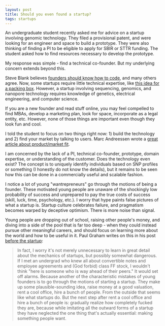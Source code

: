 ```yaml
---
layout: post
title: Should you even found a startup?
tags: startups
---
```


An undergraduate student recently asked me for advice on a startup involving genomic technology. They filed a provisional patent, and were looking for an engineer and space to build a prototype. They were also thinking of finding a PI to be eligible to apply for SBIR or STTR funding. The student asked how to find resources necessary to develop the prototype.

My response was simple - find a technical co-founder. But my underlying concern extends beyond this.

Steve Blank believes [founders should know how to code](http://steveblank.com/2014/09/03/should-founders-know-how-to-code/), and many others agree. Now, some startups require little technical expertise, like [this idea for a packing box](http://news.emory.edu/stories/2014/05/er_student_shark_tank_update/campus.html). However, a startup involving sequencing, genomics, and nanopore technology requires knowledge of genetics, electrical engineering, and computer science.

If you are a new founder and read stuff online, you may feel compelled to find MBAs, develop a marketing plan, look for space, incorporate as a legal entity, etc. However, none of those things are important even though they look fun and cool.

I told the student to focus on two things right now: 1) build the technology and 2) find your market by talking to users. Marc Andreessen wrote a [great article about product/market fit](https://www.linkedin.com/pulse/marc-andreessen-product-market-fit-startups-marc-andreessen).

I am concerned by the lack of a PI, technical co-founder, prototype, domain expertise, or understanding of the customer. Does the technology even exist? The concept is to uniquely identify individuals based on SNP profiles or something (I honestly do not know the details), but it remains to be seen how this can be done in a commercially useful and scalable fashion.

I notice a lot of young "wantrepreneurs" go through the motions of being a founder. These motivated young people are unaware of the shockingly low probability of success and unprepared to pay the true costs of success (skill, luck, time, psychology, etc.). I worry that hype paints false pictures of what a startup is. Startup culture celebrates failure, and pragmatism becomes warped by deceptive optimism. There is more noise than signal.

Young people are dropping out of school, raising other people's money, and diving into a side of the pool that is far too deep - when they could instead pursue other meaningful careers, and should focus on learning more about the world and how to be useful in it. Paul Graham writes on this in his post [before the startup](http://www.paulgraham.com/before.html):

> In fact, I worry it's not merely unnecessary to learn in great detail about the mechanics of startups, but possibly somewhat dangerous. If I met an undergrad who knew all about convertible notes and employee agreements and (God forbid) class FF stock, I wouldn't think "here is someone who is way ahead of their peers." It would set off alarms. Because another of the characteristic mistakes of young founders is to go through the motions of starting a startup. They make up some plausible-sounding idea, raise money at a good valuation, rent a cool office, hire a bunch of people. From the outside that seems like what startups do. But the next step after rent a cool office and hire a bunch of people is: gradually realize how completely fucked they are, because while imitating all the outward forms of a startup they have neglected the one thing that's actually essential: making something people want.
